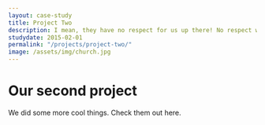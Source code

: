 ```yaml
---
layout: case-study
title: Project Two
description: I mean, they have no respect for us up there! No respect whatsoever! We're all just drudgeons to them! Well that's easy to remember. 0118 999 88199 9119 725! I'm a 32 year old IT-man who works in a basement.
studydate: 2015-02-01
permalink: "/projects/project-two/"
image: /assets/img/church.jpg
---
```


# Our second project

We did some more cool things. Check them out here.
